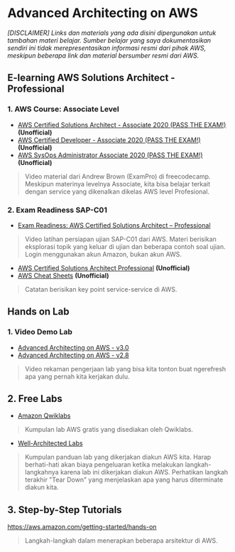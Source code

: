 # Advanced Architecting on AWS
_[DISCLAIMER] Links dan materials yang ada disini dipergunakan untuk tambahan materi belajar. Sumber belajar yang saya dokumentasikan sendiri ini tidak merepresentasikan informasi resmi dari pihak AWS, meskipun beberapa link dan material bersumber resmi dari AWS._

## E-learning AWS Solutions Architect - Professional
### 1. AWS Course: Associate Level
- [AWS Certified Solutions Architect - Associate 2020 (PASS THE EXAM!)](https://www.youtube.com/watch?v=Ia-UEYYR44s&ab_channel=freeCodeCamp.org) **(Unofficial)**
- [AWS Certified Developer - Associate 2020 (PASS THE EXAM!)](https://www.youtube.com/watch?v=RrKRN9zRBWs&ab_channel=freeCodeCamp.org) **(Unofficial)**
- [AWS SysOps Administrator Associate 2020 (PASS THE EXAM!)](https://www.youtube.com/watch?v=KX_AfyrhlgQ&ab_channel=freeCodeCamp.org) **(Unofficial)**
> Video material dari Andrew Brown (ExamPro) di freecodecamp. Meskipun materinya levelnya Associate, kita bisa belajar terkait dengan service yang dikenalkan dikelas AWS level Profesional.

### 2. Exam Readiness SAP-C01
- [Exam Readiness: AWS Certified Solutions Architect – Professional](https://explore.skillbuilder.aws/learn/course/internal/view/elearning/34/exam-readiness-aws-certified-solutions-architect-professional)
> Video latihan persiapan ujian SAP-C01 dari AWS. Materi berisikan eksplorasi topik yang keluar di ujian dan beberapa contoh soal ujian. Login menggunakan akun Amazon, bukan akun AWS.
- [AWS Certified Solutions Architect Professional](https://digitalcloud.training/certification-training/aws-certified-solutions-architect-professional/) **(Unofficial)**
- [AWS Cheat Sheets](https://tutorialsdojo.com/aws-cheat-sheets/) **(Unofficial)**
> Catatan berisikan key point service-service di AWS.

## Hands on Lab
### 1. Video Demo Lab
- [Advanced Architecting on AWS - v3.0](http://bit.ly/aarclabv3)
- [Advanced Architecting on AWS - v2.8](http://bit.ly/aarclabs)
> Video rekaman pengerjaan lab yang bisa kita tonton buat ngerefresh apa yang pernah kita kerjakan dulu.

## 2. Free Labs
- [Amazon Qwiklabs](https://amazon.qwiklabs.com/catalog?price%5B%5D=free)
> Kumpulan lab AWS gratis yang disediakan oleh Qwiklabs.
- [Well-Architected Labs](https://www.wellarchitectedlabs.com)
> Kumpulan panduan lab yang dikerjakan diakun AWS kita. Harap berhati-hati akan biaya pengeluaran ketika melakukan langkah-langkahnya karena lab ini dikerjakan diakun AWS. Perhatikan langkah terakhir "Tear Down" yang menjelaskan apa yang harus diterminate diakun kita.

## 3. Step-by-Step Tutorials
https://aws.amazon.com/getting-started/hands-on
> Langkah-langkah dalam menerapkan beberapa arsitektur di AWS.
